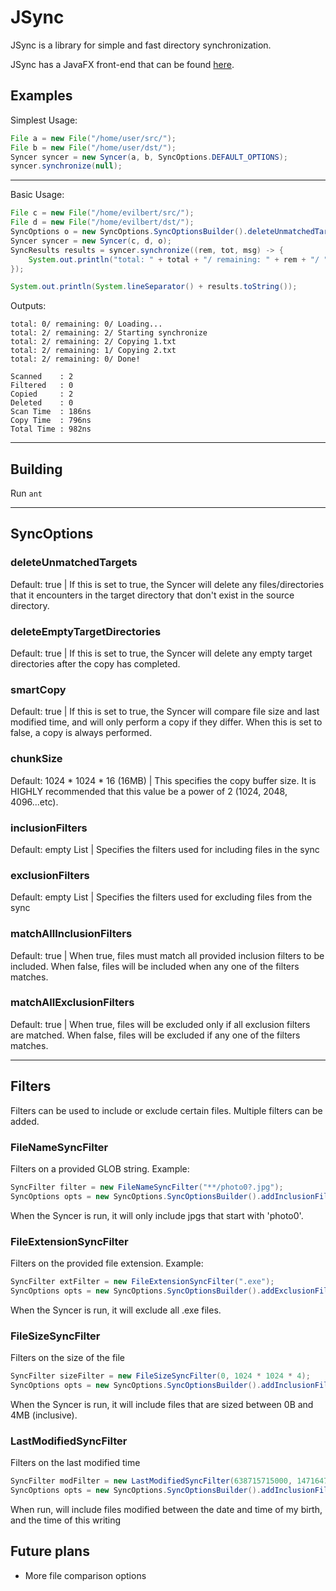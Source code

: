 # JSync
JSync is a library for simple and fast directory synchronization. 

JSync has a JavaFX front-end that can be found [here](https://github.com/pulse0ne/JSyncer).

## Examples
Simplest Usage:
```java
File a = new File("/home/user/src/");
File b = new File("/home/user/dst/");
Syncer syncer = new Syncer(a, b, SyncOptions.DEFAULT_OPTIONS);
syncer.synchronize(null);
```
---

Basic Usage:
```java
File c = new File("/home/evilbert/src/");
File d = new File("/home/evilbert/dst/");
SyncOptions o = new SyncOptions.SyncOptionsBuilder().deleteUnmatchedTargets(false).chunkSize(1024).build();
Syncer syncer = new Syncer(c, d, o);
SyncResults results = syncer.synchronize((rem, tot, msg) -> {
    System.out.println("total: " + total + "/ remaining: " + rem + "/ " + msg);
});

System.out.println(System.lineSeparator() + results.toString());
```
Outputs:
```
total: 0/ remaining: 0/ Loading...
total: 2/ remaining: 2/ Starting synchronize
total: 2/ remaining: 2/ Copying 1.txt
total: 2/ remaining: 1/ Copying 2.txt
total: 2/ remaining: 0/ Done!

Scanned    : 2
Filtered   : 0
Copied     : 2
Deleted    : 0
Scan Time  : 186ns
Copy Time  : 796ns
Total Time : 982ns
```
---

## Building
Run `ant`

---

## SyncOptions
### deleteUnmatchedTargets
Default: true  | If this is set to true, the Syncer will delete any files/directories that it encounters in the target directory that don't exist in the source directory.

### deleteEmptyTargetDirectories
Default: true  | If this is set to true, the Syncer will delete any empty target directories after the copy has completed.

### smartCopy
Default: true  | If this is set to true, the Syncer will compare file size and last modified time, and will only perform a copy if they differ. When this is set to false, a copy is always performed.

### chunkSize
Default: 1024 * 1024 * 16 (16MB)  | This specifies the copy buffer size. It is HIGHLY recommended that this value be a power of 2 (1024, 2048, 4096...etc).

### inclusionFilters
Default: empty List  | Specifies the filters used for including files in the sync

### exclusionFilters
Default: empty List  | Specifies the filters used for excluding files from the sync

### matchAllInclusionFilters
Default: true  | When true, files must match all provided inclusion filters to be included. When false, files will be included when any one of the filters matches.

### matchAllExclusionFilters
Default: true  | When true, files will be excluded only if all exclusion filters are matched. When false, files will be excluded if any one of the filters matches.

---

## Filters
Filters can be used to include or exclude certain files. Multiple filters can be added.

### FileNameSyncFilter
Filters on a provided GLOB string. Example:
```java
SyncFilter filter = new FileNameSyncFilter("**/photo0?.jpg");
SyncOptions opts = new SyncOptions.SyncOptionsBuilder().addInclusionFilter(filter).build();
```
When the Syncer is run, it will only include jpgs that start with 'photo0'.

### FileExtensionSyncFilter
Filters on the provided file extension. Example:
```java
SyncFilter extFilter = new FileExtensionSyncFilter(".exe");
SyncOptions opts = new SyncOptions.SyncOptionsBuilder().addExclusionFilter(extFilter).build();
```
When the Syncer is run, it will exclude all .exe files.

### FileSizeSyncFilter
Filters on the size of the file
```java
SyncFilter sizeFilter = new FileSizeSyncFilter(0, 1024 * 1024 * 4);
SyncOptions opts = new SyncOptions.SyncOptionsBuilder().addInclusionFilter(sizeFilter).build();
```
When the Syncer is run, it will include files that are sized between 0B and 4MB (inclusive).

### LastModifiedSyncFilter
Filters on the last modified time
```java
SyncFilter modFilter = new LastModifiedSyncFilter(638715715000, 1471647337024);
SyncOptions opts = new SyncOptions.SyncOptionsBuilder().addInclusionFilter(modFilter).build();
```
When run, will include files modified between the date and time of my birth, and the time of this writing

## Future plans
- More file comparison options
